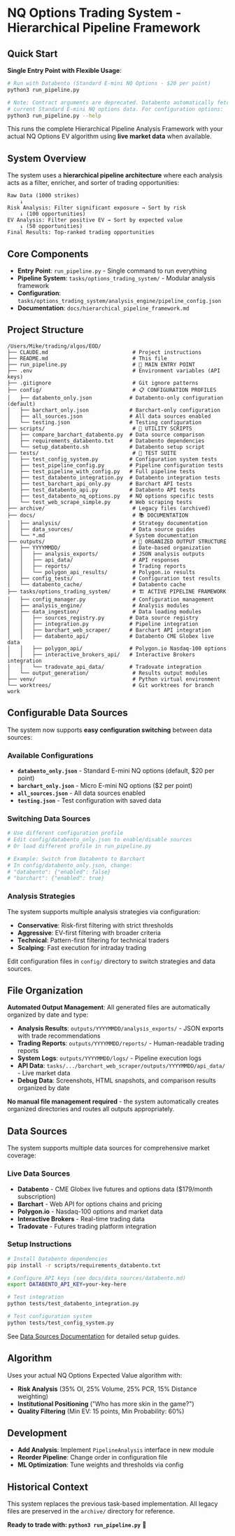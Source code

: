 # NQ Options Trading System - Hierarchical Pipeline Framework

## Quick Start

**Single Entry Point with Flexible Usage**:

```bash
# Run with Databento (Standard E-mini NQ Options - $20 per point)
python3 run_pipeline.py

# Note: Contract arguments are deprecated. Databento automatically fetches
# current Standard E-mini NQ options data. For configuration options:
python3 run_pipeline.py --help
```

This runs the complete Hierarchical Pipeline Analysis Framework with your actual NQ Options EV algorithm using **live market data** when available.

## System Overview

The system uses a **hierarchical pipeline architecture** where each analysis acts as a filter, enricher, and sorter of trading opportunities:

```
Raw Data (1000 strikes) 
    ↓
Risk Analysis: Filter significant exposure → Sort by risk
    ↓ (100 opportunities)
EV Analysis: Filter positive EV → Sort by expected value  
    ↓ (50 opportunities)
Final Results: Top-ranked trading opportunities
```

## Core Components

- **Entry Point**: `run_pipeline.py` - Single command to run everything
- **Pipeline System**: `tasks/options_trading_system/` - Modular analysis framework
- **Configuration**: `tasks/options_trading_system/analysis_engine/pipeline_config.json`
- **Documentation**: `docs/hierarchical_pipeline_framework.md`

## Project Structure

```
/Users/Mike/trading/algos/EOD/
├── CLAUDE.md                           # Project instructions
├── README.md                           # This file
├── run_pipeline.py                     # 🚀 MAIN ENTRY POINT
├── .env                                # Environment variables (API keys)
├── .gitignore                          # Git ignore patterns
├── config/                             # 📋 CONFIGURATION PROFILES
│   ├── databento_only.json            # Databento-only configuration (default)
│   ├── barchart_only.json             # Barchart-only configuration  
│   ├── all_sources.json               # All data sources enabled
│   └── testing.json                   # Testing configuration
├── scripts/                            # 🔧 UTILITY SCRIPTS
│   ├── compare_barchart_databento.py  # Data source comparison
│   ├── requirements_databento.txt     # Databento dependencies
│   └── setup_databento.sh             # Databento setup script
├── tests/                              # 🧪 TEST SUITE
│   ├── test_config_system.py          # Configuration system tests
│   ├── test_pipeline_config.py        # Pipeline configuration tests
│   ├── test_pipeline_with_config.py   # Full pipeline tests
│   ├── test_databento_integration.py  # Databento integration tests
│   ├── test_barchart_api_only.py      # Barchart API tests
│   ├── test_databento_api.py          # Databento API tests
│   ├── test_databento_nq_options.py   # NQ options specific tests
│   └── test_web_scrape_simple.py      # Web scraping tests
├── archive/                            # Legacy files (archived)
├── docs/                               # 📚 DOCUMENTATION
│   ├── analysis/                       # Strategy documentation
│   ├── data_sources/                   # Data source guides
│   └── *.md                           # System documentation
├── outputs/                            # 📁 ORGANIZED OUTPUT STRUCTURE
│   ├── YYYYMMDD/                       # Date-based organization
│   │   ├── analysis_exports/           # JSON analysis outputs
│   │   ├── api_data/                   # API responses
│   │   ├── reports/                    # Trading reports
│   │   └── polygon_api_results/        # Polygon.io results
│   ├── config_tests/                   # Configuration test results
│   └── databento_cache/                # Databento cache
├── tasks/options_trading_system/       # 🏗️ ACTIVE PIPELINE FRAMEWORK
│   ├── config_manager.py               # Configuration management
│   ├── analysis_engine/                # Analysis modules
│   ├── data_ingestion/                 # Data loading modules
│   │   ├── sources_registry.py        # Data source registry
│   │   ├── integration.py             # Pipeline integration
│   │   ├── barchart_web_scraper/      # Barchart API integration
│   │   ├── databento_api/             # Databento CME Globex live data
│   │   ├── polygon_api/               # Polygon.io Nasdaq-100 options
│   │   ├── interactive_brokers_api/   # Interactive Brokers integration
│   │   └── tradovate_api_data/        # Tradovate integration
│   └── output_generation/              # Results output modules
├── venv/                               # Python virtual environment
└── worktrees/                          # Git worktrees for branch work
```

## Configurable Data Sources

The system now supports **easy configuration switching** between data sources:

### Available Configurations
- **`databento_only.json`** - Standard E-mini NQ options (default, $20 per point)
- **`barchart_only.json`** - Micro E-mini NQ options ($2 per point)  
- **`all_sources.json`** - All data sources enabled
- **`testing.json`** - Test configuration with saved data

### Switching Data Sources
```bash
# Use different configuration profile
# Edit config/databento_only.json to enable/disable sources
# Or load different profile in run_pipeline.py

# Example: Switch from Databento to Barchart
# In config/databento_only.json, change:
# "databento": {"enabled": false}
# "barchart": {"enabled": true}
```

### Analysis Strategies
The system supports multiple analysis strategies via configuration:

- **Conservative**: Risk-first filtering with strict thresholds
- **Aggressive**: EV-first filtering with broader criteria  
- **Technical**: Pattern-first filtering for technical traders
- **Scalping**: Fast execution for intraday trading

Edit configuration files in `config/` directory to switch strategies and data sources.

## File Organization

**Automated Output Management**: All generated files are automatically organized by date and type:

- **Analysis Results**: `outputs/YYYYMMDD/analysis_exports/` - JSON exports with trade recommendations  
- **Trading Reports**: `outputs/YYYYMMDD/reports/` - Human-readable trading reports
- **System Logs**: `outputs/YYYYMMDD/logs/` - Pipeline execution logs
- **API Data**: `tasks/.../barchart_web_scraper/outputs/YYYYMMDD/api_data/` - Live market data
- **Debug Data**: Screenshots, HTML snapshots, and comparison results organized by date

**No manual file management required** - the system automatically creates organized directories and routes all outputs appropriately.

## Data Sources

The system supports multiple data sources for comprehensive market coverage:

### Live Data Sources
- **Databento** - CME Globex live futures and options data ($179/month subscription)
- **Barchart** - Web API for options chains and pricing
- **Polygon.io** - Nasdaq-100 options and market data
- **Interactive Brokers** - Real-time trading data
- **Tradovate** - Futures trading platform integration

### Setup Instructions
```bash
# Install Databento dependencies
pip install -r scripts/requirements_databento.txt

# Configure API keys (see docs/data_sources/databento.md)
export DATABENTO_API_KEY=your-key-here

# Test integration
python tests/test_databento_integration.py

# Test configuration system
python tests/test_config_system.py
```

See [Data Sources Documentation](docs/data_sources/) for detailed setup guides.

## Algorithm

Uses your actual NQ Options Expected Value algorithm with:
- **Risk Analysis** (35% OI, 25% Volume, 25% PCR, 15% Distance weighting)
- **Institutional Positioning** ("Who has more skin in the game?")
- **Quality Filtering** (Min EV: 15 points, Min Probability: 60%)

## Development

- **Add Analysis**: Implement `PipelineAnalysis` interface in new module
- **Reorder Pipeline**: Change order in configuration file
- **ML Optimization**: Tune weights and thresholds via config

## Historical Context

This system replaces the previous task-based implementation. All legacy files are preserved in the `archive/` directory for reference.

**Ready to trade with: `python3 run_pipeline.py`** 🚀